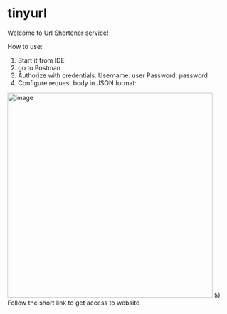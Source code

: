 # tinyurl
Welcome to Url Shortener service!

How to use:
1) Start it from IDE
2) go to Postman
3) Authorize with credentials: 
  Username: user
  Password: password
4) Configure request body in JSON format:
<img width="461" alt="image" src="https://user-images.githubusercontent.com/107211325/220653143-58204873-b765-485d-88ec-f0bf320dd905.png">
5) Follow the short link to get access to website
